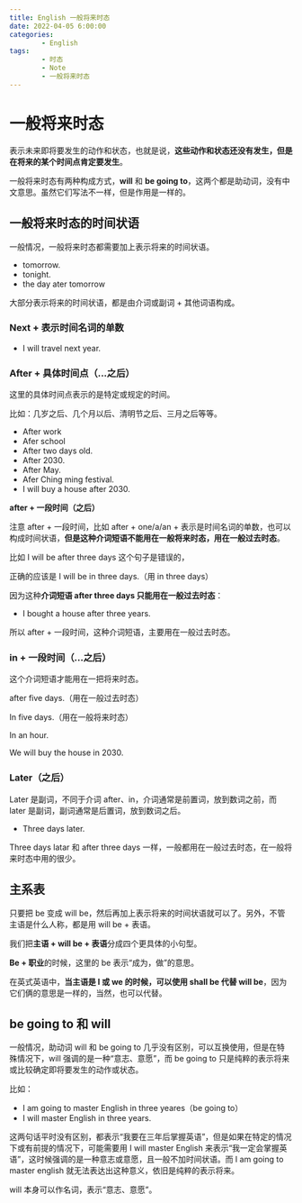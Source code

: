```yaml
---
title: English 一般将来时态
date: 2022-04-05 6:00:00
categories:
        - English
tags:
        - 时态
        - Note
        - 一般将来时态
---
```


# 一般将来时态

表示未来即将要发生的动作和状态，也就是说，**这些动作和状态还没有发生，但是在将来的某个时间点肯定要发生**。

一般将来时态有两种构成方式，**will** 和 **be going to**，这两个都是助动词，没有中文意思。虽然它们写法不一样，但是作用是一样的。

## 一般将来时态的时间状语

一般情况，一般将来时态都需要加上表示将来的时间状语。

- tomorrow.
- tonight.
- the day ater tomorrow

大部分表示将来的时间状语，都是由介词或副词 + 其他词语构成。

### Next + 表示时间名词的单数

- I will travel next year.

### After + 具体时间点（...之后）

这里的具体时间点表示的是特定或规定的时间。

比如：几岁之后、几个月以后、清明节之后、三月之后等等。

- After work
- Afer school
- After two days old.
- After 2030.
- After May.
- Afer Ching ming festival.
- I will buy a house after 2030.

**after + 一段时间（之后）**

注意 after + 一段时间，比如 after + one/a/an + 表示是时间名词的单数，也可以构成时间状语，**但是这种介词短语不能用在一般将来时态，用在一般过去时态**。

比如 I will be after three days 这个句子是错误的，

正确的应该是 I will be in three days.（用 in three days）

因为这种**介词短语 after three days 只能用在一般过去时态**：

- I bought a house after three years.

所以 after + 一段时间，这种介词短语，主要用在一般过去时态。

### in + 一段时间（...之后）

这个介词短语才能用在一把将来时态。

after five days.（用在一般过去时态）

In five days.（用在一般将来时态）

In an hour.

We will buy the house in 2030.

### Later（之后）

Later 是副词，不同于介词 after、in，介词通常是前置词，放到数词之前，而 later 是副词，副词通常是后置词，放到数词之后。

- Three days later.

Three days latar 和 after three days 一样，一般都用在一般过去时态，在一般将来时态中用的很少。

## 主系表

只要把 be 变成 will be，然后再加上表示将来的时间状语就可以了。另外，不管主语是什么人称，都是用 will be + 表语。

我们把**主语 + will be + 表语**分成四个更具体的小句型。

**Be + 职业**的时候，这里的 be 表示“成为，做”的意思。

在英式英语中，**当主语是 I 或 we 的时候，可以使用 shall be 代替 will be**，因为它们俩的意思是一样的，当然，也可以代替。

## be going to 和 will

一般情况，助动词 will 和 be going to 几乎没有区别，可以互换使用，但是在特殊情况下，will 强调的是一种“意志、意愿”，而 be going to 只是纯粹的表示将来或比较确定即将要发生的动作或状态。

比如：

- I am going to master English in three yeares（be going to）
- I will master English in three years.

这两句话平时没有区别，都表示“我要在三年后掌握英语”，但是如果在特定的情况下或有前提的情况下，可能需要用 I will master English 来表示“我一定会掌握英语”，这时候强调的是一种意志或意愿，且一般不加时间状语。而 I am going to master english 就无法表达出这种意义，依旧是纯粹的表示将来。

will 本身可以作名词，表示“意志、意愿”。
